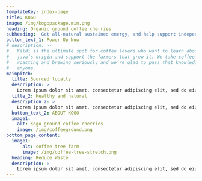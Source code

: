 ```yaml
---
templateKey: index-page
title: KOGO
image: /img/kogopackage.min.png
heading: Organic ground coffee cherries
subheading: 'Get all-natural sustained energy, and help support independent growers'
button_text_1: Power Up Now
# description: >-
#   Kaldi is the ultimate spot for coffee lovers who want to learn about their
#   java’s origin and support the farmers that grew it. We take coffee production,
#   roasting and brewing seriously and we’re glad to pass that knowledge to
#   anyone.
mainpitch:
  title: Sourced locally
  description: >
    Lorem ipsum dolor sit amet, consectetur adipiscing elit, sed do eiusmod tempor incididunt ut labore et dolore magna aliqua. Lorem ipsum dolor sit amet, consectetur adipiscing elit, sed do eiusmod tempor.
  title_2: Healthy and natural
  description_2: >
    Lorem ipsum dolor sit amet, consectetur adipiscing elit, sed do eiusmod tempor incididunt ut labore et dolore magna aliqua. Lorem ipsum dolor sit amet, consectetur adipiscing elit, sed do eiusmod tempor.
  button_text_2: ABOUT KOGO
  image1:
    alt: Kogo ground coffee cherries
    image: /img/coffeeground.png
bottom_page_content:
  image1:
      alt: coffee tree farm
      image: /img/coffee-tree-stretch.png
  heading: Reduce Waste
  description: >
    Lorem ipsum dolor sit amet, consectetur adipiscing elit, sed do eiusmod tempor incididunt ut labore et dolore magna aliqua. Lorem ipsum dolor sit amet, consectetur adipiscing elit, sed do eiusmod tempor incididunt ut labore et dolore magna aliqua. Lorem ipsum dolor sit amet, consectetur adipiscing elit, sed do eiusmod tempor incididunt ut labore et dolore magna aliqua. Lorem ipsum dolor sit amet, consectetur adipiscing elit, sed do eiusmod tempor incididunt ut labore et dolore magna aliqua. 
---
```

